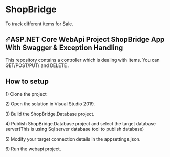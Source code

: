 
# ShopBridge
To track different items for Sale.
<article class="markdown-body entry-content container-lg" itemprop="text"><h1><a id="user-content-aspnet-core-webapi-sample-with-hateoas-versioning--swagger" class="anchor" aria-hidden="true" href="#aspnet-core-webapi-sample-with-hateoas-versioning--swagger"><svg class="octicon octicon-link" viewBox="0 0 16 16" version="1.1" width="16" height="16" aria-hidden="true"><path fill-rule="evenodd" d="M7.775 3.275a.75.75 0 001.06 1.06l1.25-1.25a2 2 0 112.83 2.83l-2.5 2.5a2 2 0 01-2.83 0 .75.75 0 00-1.06 1.06 3.5 3.5 0 004.95 0l2.5-2.5a3.5 3.5 0 00-4.95-4.95l-1.25 1.25zm-4.69 9.64a2 2 0 010-2.83l2.5-2.5a2 2 0 012.83 0 .75.75 0 001.06-1.06 3.5 3.5 0 00-4.95 0l-2.5 2.5a3.5 3.5 0 004.95 4.95l1.25-1.25a.75.75 0 00-1.06-1.06l-1.25 1.25a2 2 0 01-2.83 0z"></path></svg></a>ASP.NET Core WebApi Project ShopBridge App With Swagger  &amp; Exception Handling</h1>
<p>This repository contains a controller which is dealing with Items. You can GET/POST/PUT/ and DELETE .</p>
  
  <h2>How to setup </h2>
  <p>1) Clone the project </p>
  <p>2) Open the solution in Visual Studio 2019.</p>
  <p>3) Build the ShopBridge.Database project.</p>
  <p>4) Publish ShopBridge.Database project and select the target database server(This is using Sql server database tool to publish database)</p>
  <p>5) Modify your target connection details in the appsettings.json.</p>
  <p>6) Run the webapi project.</p>
  
